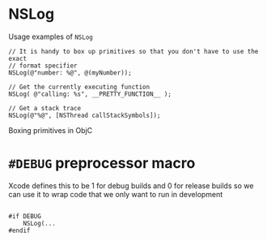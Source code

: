 # NSLog

Usage examples of `NSLog`

```objc
// It is handy to box up primitives so that you don't have to use the exact
// format specifier
NSLog(@"number: %@", @(myNumber));

// Get the currently executing function
NSLog( @"calling: %s", __PRETTY_FUNCTION__ );

// Get a stack trace
NSLog(@"%@", [NSThread callStackSymbols]);
```


Boxing primitives in ObjC

# `#DEBUG` preprocessor macro

Xcode defines this to be 1 for debug builds and 0 for release builds so we can use it to wrap code that we only want to run in development

```objc

#if DEBUG
    NSLog(...
#endif
```
